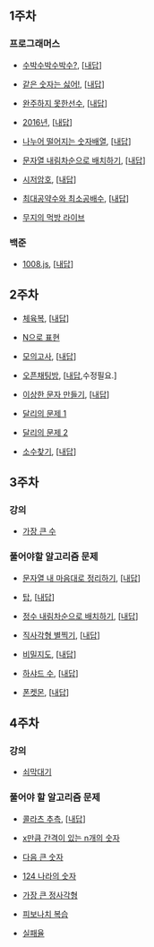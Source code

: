 ## 1주차

### 프로그래머스
* [수박수박수박수?](https://programmers.co.kr/learn/courses/30/lessons/12922), [[내답](https://gist.github.com/HTMLhead/64dc6a4ef9dba829341a9a89a4e16747)]

* [같은 숫자는 싫어!](https://programmers.co.kr/learn/courses/30/lessons/12906?language=javascript), [[내답](https://gist.github.com/HTMLhead/a19d08d31b35f4ca8d917756657270c4)]

- [완주하지  못한선수](https://programmers.co.kr/learn/courses/30/lessons/42576), [[내답](https://gist.github.com/HTMLhead/2d3183f6c296cd306aeb4f80d430a00c)]

- [2016년](https://programmers.co.kr/learn/courses/30/lessons/12901?language=javascript), [[내답](https://gist.github.com/HTMLhead/974650fa31a39e81c772e34462346872)]

- [나누어 떨어지는 숫자배열](https://programmers.co.kr/learn/courses/30/lessons/12910?language=javascript), [[내답](https://gist.github.com/HTMLhead/0ff4989c5d4d853a219e9307c940029b
  )]

- [문자열 내림차순으로 배치하기](https://programmers.co.kr/learn/courses/30/lessons/12917?language=javascript), [[내답](
  https://gist.github.com/HTMLhead/7e19027afd35d5c40db8ebfee8f4de66)]

- [시저암호](https://programmers.co.kr/learn/courses/30/lessons/12926?language=javascript), [[내답](https://gist.github.com/HTMLhead/ad066b88fed7085d28f4adc5f070141a)]

- [최대공약수와 최소공배수](https://programmers.co.kr/learn/courses/30/lessons/12940?language=javascript), [[내답](https://gist.github.com/HTMLhead/eb93246221b9a41e45a871e046c77967)]

- [무지의 먹방 라이브](https://programmers.co.kr/learn/courses/30/lessons/42891?language=javascript)

### 백준

- [1008.js](https://www.acmicpc.net/problem/1008), [[내답](https://gist.github.com/HTMLhead/98a94c78fed9444ad8fa4804f4930a2f)]
## 2주차

* [체육복](https://programmers.co.kr/learn/courses/30/lessons/42862?language=javascript), [[내답](https://gist.github.com/HTMLhead/4b5cf4278f1bc2efb48c823acd7738ec)]

* [N으로 표현](https://programmers.co.kr/learn/courses/30/lessons/42895?language=javascript)

* [모의고사](https://programmers.co.kr/learn/courses/30/lessons/42840?language=javascript), [[내답](https://gist.github.com/HTMLhead/b20121a7c5d1c71c747adc8861dfeef3)]

* [오픈채팅방](https://programmers.co.kr/learn/courses/30/lessons/42888?language=javascript), [[내답](https://gist.github.com/HTMLhead/21bb4182cf0a31e2541d17e7aa572b44),수정필요.]

* [이상한 문자 만들기](https://programmers.co.kr/learn/courses/30/lessons/12930?language=javascript), [[내답](https://gist.github.com/HTMLhead/59544a80f296e8adfd4a5d6dc6d75ad7)]

* [달리의 문제 1](https://repl.it/@bgando/stack-prompt)

* [달리의 문제 2](https://repl.it/@bgando/queue-prompt)

* [소수찾기](https://programmers.co.kr/learn/courses/30/lessons/12921?language=javascript), [[내답](https://gist.github.com/HTMLhead/ecd760064fdcd2d9b466d3e290390a04)]

## 3주차
### 강의
  * [가장 큰 수](https://programmers.co.kr/learn/courses/30/lessons/42746)

### 풀어야할 알고리즘 문제
  * [문자열 내 마음대로 정리하기](https://programmers.co.kr/learn/courses/30/lessons/12915?language=javascript), [[내답](https://gist.github.com/HTMLhead/2452951387b30b5c0895b452abb62943)]

  * [탑](https://programmers.co.kr/learn/courses/30/lessons/42588), [[내답](https://gist.github.com/HTMLhead/ac73f04b81ad8a55427db5edbd52968e)]

  * [정수 내림차순으로 배치하기](https://programmers.co.kr/learn/courses/30/lessons/12933?language=javascript), [[내답](https://gist.github.com/HTMLhead/e66d52f297410db20af08cd7e29784d6)]

  * [직사각형 별찍기](https://programmers.co.kr/learn/courses/30/lessons/12969?language=javascript), [[내답](https://gist.github.com/HTMLhead/1d4181fd3248c4398fd5b72fb5c4e844)]

  * [비밀지도](https://programmers.co.kr/learn/courses/30/lessons/17681), [[내답](https://gist.github.com/HTMLhead/6fdda2e71a1e884c7ebf8e62a0d5b2d5)]

  * [하샤드 수](https://programmers.co.kr/learn/courses/30/lessons/12947), [[내답](https://gist.github.com/HTMLhead/e5e610674a8031a5ead5892503d35947)]

  * [폰켓몬](https://programmers.co.kr/learn/courses/30/lessons/1845), [[내답](https://gist.github.com/HTMLhead/45306f84ed582b57797ad2d77de23bb5)]

## 4주차
### 강의
  * [쇠막대기](https://programmers.co.kr/learn/courses/30/lessons/42585?language=javascript)
### 풀어야 할 알고리즘 문제
  * [콜라츠 추측](https://programmers.co.kr/learn/courses/30/lessons/12943?language=javascript), [[내답](https://gist.github.com/HTMLhead/60dd1309365e815b7382e4b8757c0a4a)]

  * [x만큼 간격이 있는 n개의 숫자](https://programmers.co.kr/learn/courses/30/lessons/12954?language=javascript)

  * [다음 큰 숫자](https://programmers.co.kr/learn/courses/30/lessons/12911?language=javascript)

  * [124 나라의 숫자](https://programmers.co.kr/learn/courses/30/lessons/12899?language=javascript)

  * [가장 큰 정사각형](https://programmers.co.kr/learn/courses/30/lessons/12905?language=javascript)

  * [피보나치 복습](https://programmers.co.kr/learn/courses/30/lessons/12945?language=javascript)
  
  * [실패율](https://programmers.co.kr/learn/courses/30/lessons/42889?language=javascript)